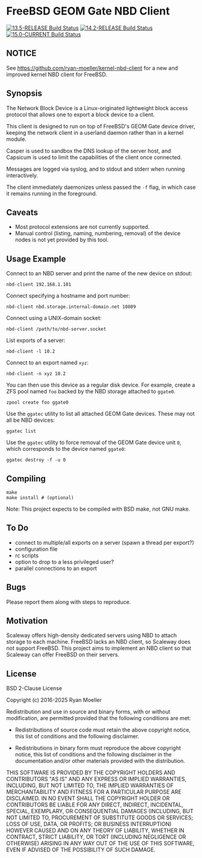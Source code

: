 # FreeBSD GEOM Gate NBD Client

[![13.5-RELEASE Build Status](https://api.cirrus-ci.com/github/ryan-moeller/nbd-client.svg?branch=main&task=releases/amd64/13.5-RELEASE)](https://cirrus-ci.com/github/ryan-moeller/nbd-client)
[![14.2-RELEASE Build Status](https://api.cirrus-ci.com/github/ryan-moeller/nbd-client.svg?branch=main&task=releases/amd64/14.2-RELEASE)](https://cirrus-ci.com/github/ryan-moeller/nbd-client)
[![15.0-CURRENT Build Status](https://api.cirrus-ci.com/github/ryan-moeller/nbd-client.svg?branch=main&task=snapshots/amd64/15.0-CURRENT)](https://cirrus-ci.com/github/ryan-moeller/nbd-client)

## NOTICE

See https://github.com/ryan-moeller/kernel-nbd-client for a new and improved
kernel NBD client for FreeBSD.

## Synopsis

The Network Block Device is a Linux-originated lightweight block access
protocol that allows one to export a block device to a client.

This client is designed to run on top of FreeBSD's GEOM Gate device driver,
keeping the network client in a userland daemon rather than in a kernel
module.

Casper is used to sandbox the DNS lookup of the server host, and Capsicum
is used to limit the capabilities of the client once connected.

Messages are logged via syslog, and to stdout and stderr when running
interactively.

The client immediately daemonizes unless passed the `-f` flag, in which
case it remains running in the foreground.

## Caveats

* Most protocol extensions are not currently supported.
* Manual control (listing, naming, numbering, removal) of the device nodes
  is not yet provided by this tool.

## Usage Example

Connect to an NBD server and print the name of the new device on stdout:

```
nbd-client 192.168.1.101
```

Connect specifying a hostname and port number:

```
nbd-client nbd.storage.internal-domain.net 10809
```

Connect using a UNIX-domain socket:

```
nbd-client /path/to/nbd-server.socket
```
List exports of a server:

```
nbd-client -l 10.2
```

Connect to an export named `xyz`:

```
nbd-client -n xyz 10.2
```

You can then use this device as a regular disk device.  For example, create
a ZFS pool named `foo` backed by the NBD storage attached to `ggate0`.

```
zpool create foo ggate0
```

Use the `ggatec` utility to list all attached GEOM Gate devices.  These may
not all be NBD devices:

```
ggatec list
```

Use the `ggatec` utility to force removal of the GEOM Gate device unit `0`,
which corresponds to the device named `ggate0`:

```
ggatec destroy -f -u 0
```

## Compiling

```
make
make install # (optional)
```

Note: This project expects to be compiled with BSD make, not GNU make.

## To Do

* connect to multiple/all exports on a server (spawn a thread per export?)
* configuration file
* rc scripts
* option to drop to a less privileged user?
* parallel connections to an export

## Bugs

Please report them along with steps to reproduce.

## Motivation

Scaleway offers high-density dedicated servers using NBD to attach storage
to each machine.  FreeBSD lacks an NBD client, so Scaleway does not support
FreeBSD.  This project aims to implement an NBD client so that Scaleway can
offer FreeBSD on their servers.

## License

BSD 2-Clause License

Copyright (c) 2016-2025 Ryan Moeller

Redistribution and use in source and binary forms, with or without
modification, are permitted provided that the following conditions are met:

* Redistributions of source code must retain the above copyright notice, this
  list of conditions and the following disclaimer.

* Redistributions in binary form must reproduce the above copyright notice,
  this list of conditions and the following disclaimer in the documentation
    and/or other materials provided with the distribution.

THIS SOFTWARE IS PROVIDED BY THE COPYRIGHT HOLDERS AND CONTRIBUTORS "AS IS"
AND ANY EXPRESS OR IMPLIED WARRANTIES, INCLUDING, BUT NOT LIMITED TO, THE
IMPLIED WARRANTIES OF MERCHANTABILITY AND FITNESS FOR A PARTICULAR PURPOSE ARE
DISCLAIMED. IN NO EVENT SHALL THE COPYRIGHT HOLDER OR CONTRIBUTORS BE LIABLE
FOR ANY DIRECT, INDIRECT, INCIDENTAL, SPECIAL, EXEMPLARY, OR CONSEQUENTIAL
DAMAGES (INCLUDING, BUT NOT LIMITED TO, PROCUREMENT OF SUBSTITUTE GOODS OR
SERVICES; LOSS OF USE, DATA, OR PROFITS; OR BUSINESS INTERRUPTION) HOWEVER
CAUSED AND ON ANY THEORY OF LIABILITY, WHETHER IN CONTRACT, STRICT LIABILITY,
OR TORT (INCLUDING NEGLIGENCE OR OTHERWISE) ARISING IN ANY WAY OUT OF THE USE
OF THIS SOFTWARE, EVEN IF ADVISED OF THE POSSIBILITY OF SUCH DAMAGE.
